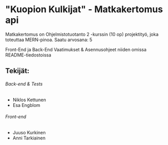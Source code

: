 # "Kuopion Kulkijat" - Matkakertomus api
Matkakertomus on Ohjelmistotuotanto 2 -kurssin (10 op) projektityö, joka toteuttaa MERN-pinoa.
Saatu arvosana: 5

Front-End ja Back-End Vaatimukset & Asennusohjeet niiden omissa README-tiedostoissa

## Tekijät:

###### Back-end & Tests
- Niklos Kettunen
- Esa Engblom

###### Front-end
- Juuso Kurkinen
- Anni Tarkiainen